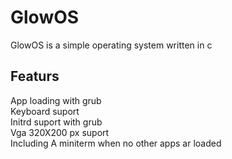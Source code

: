# GlowOS

GlowOS is a simple operating system written in c

## Featurs

App loading with grub  
Keyboard suport  
Initrd suport with grub  
Vga 320X200 px suport  
Including A miniterm when no other apps ar loaded  
